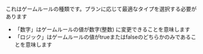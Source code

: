 これはゲームルールの種類です。プランに応じて最適なタイプを選択する必要があります
* 「数字」はゲームルールの値が数字(整数) に変更できることを意味します
* 「ロジック」はゲームルールの値がtrueまたはfalseのどちらかのみであることを意味します